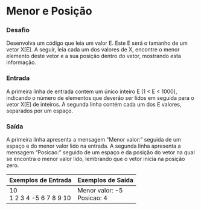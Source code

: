 # Menor e Posição
### Desafio
Desenvolva um código que leia um valor E. Este E será o tamanho de um vetor X[E]. A seguir, leia cada um dos valores de X, encontre o menor elemento deste vetor e a sua posição dentro do vetor, mostrando esta informação.

### Entrada
A primeira linha de entrada contem um único inteiro E (1 < E < 1000), indicando o número de elementos que deverão ser lidos em seguida para o vetor X[E] de inteiros. A segunda linha contém cada um dos E valores, separados por um espaço.

### Saída
A primeira linha apresenta a mensagem “Menor valor:” seguida de um espaço e do menor valor lido na entrada. A segunda linha apresenta a mensagem “Posicao:” seguido de um espaço e da posição do vetor na qual se encontra o menor valor lido, lembrando que o vetor inicia na posição zero.

| Exemplos de Entrada  | Exemplos de Saída  | 
|---|---|
| 10 <br> 1 2 3 4 -5 6 7 8 9 10| Menor valor: -5 <br> Posicao: 4 |